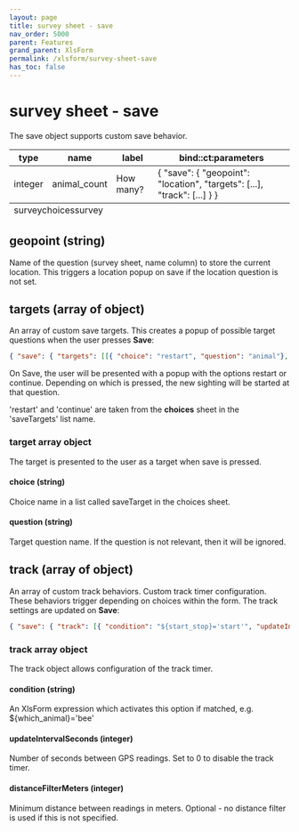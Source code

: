 ```yaml
---
layout: page
title: survey sheet - save
nav_order: 5000
parent: Features
grand_parent: XlsForm
permalink: /xlsform/survey-sheet-save
has_toc: false
---
```

# **survey** sheet - save
The save object supports custom save behavior.

<table class="xlsTable">
  <thead>
    <tr>
      <th>type</th>
      <th>name</th>
      <th>label</th>
      <th>bind::ct:parameters</th>
    </tr>
  </thead>
  <tbody>
    <tr>
      <td>integer</td>
      <td>animal_count</td>
      <td>How many?</td>
      <td>{ "save": { "geopoint": "location", "targets": [...], "track": [...] } }</td>
    </tr>
  </tbody>
  <tfoot>
    <tr>
      <td class="sheets" colspan="3"><span class="active">survey</span><span>choices</span><span>survey</span></td>
    </tr>
  </tfoot>
</table>

## geopoint (string)
Name of the question (survey sheet, name column) to store the current location. This triggers a location popup on save if the location question is not set. 

## targets (array of object)
An array of custom save targets. This creates a popup of possible target questions when the user presses **Save**:
<br/>
```json
{ "save": { "targets": [[{ "choice": "restart", "question": "animal"}, { "choice": "continue", "question": "count"}]] } }
```

On Save, the user will be presented with a popup with the options restart or continue. Depending on which is pressed, the new sighting will be started at that question.

'restart' and 'continue' are taken from the **choices** sheet in the 'saveTargets' list name.

### target array object 
The target is presented to the user as a target when save is pressed.

#### choice (string)
Choice name in a list called saveTarget in the choices sheet.

#### question (string)
Target question name. If the question is not relevant, then it will be ignored.

## track (array of object)
An array of custom track behaviors. Custom track timer configuration. These behaviors trigger depending on choices within the form. The track settings are updated on **Save**:
<br/>
```json
{ "save": { "track": [{ "condition": "${start_stop}='start'", "updateIntervalSeconds": 5, "distanceFilterMeters": 120 }, { "condition": "${start_stop}='stop'", "updateIntervalSeconds": 0 }]} }
```

### track array object
The track object allows configuration of the track timer.

#### condition (string)
An XlsForm expression which activates this option if matched, e.g. ${which_animal}='bee'

#### updateIntervalSeconds (integer)
Number of seconds between GPS readings. Set to 0 to disable the track timer.

#### distanceFilterMeters (integer)
Minimum distance between readings in meters. Optional - no distance filter is used if this is not specified.




